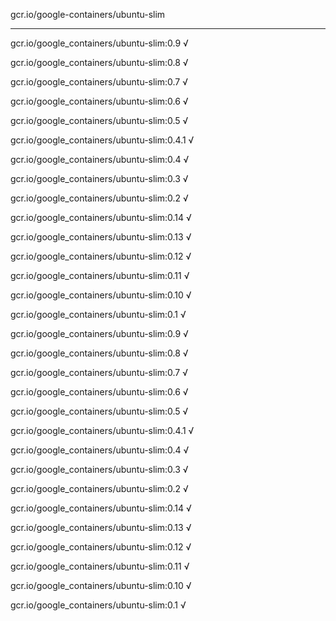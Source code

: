 gcr.io/google-containers/ubuntu-slim 

----
gcr.io/google_containers/ubuntu-slim:0.9 √

gcr.io/google_containers/ubuntu-slim:0.8 √

gcr.io/google_containers/ubuntu-slim:0.7 √

gcr.io/google_containers/ubuntu-slim:0.6 √

gcr.io/google_containers/ubuntu-slim:0.5 √

gcr.io/google_containers/ubuntu-slim:0.4.1 √

gcr.io/google_containers/ubuntu-slim:0.4 √

gcr.io/google_containers/ubuntu-slim:0.3 √

gcr.io/google_containers/ubuntu-slim:0.2 √

gcr.io/google_containers/ubuntu-slim:0.14 √

gcr.io/google_containers/ubuntu-slim:0.13 √

gcr.io/google_containers/ubuntu-slim:0.12 √

gcr.io/google_containers/ubuntu-slim:0.11 √

gcr.io/google_containers/ubuntu-slim:0.10 √

gcr.io/google_containers/ubuntu-slim:0.1 √

gcr.io/google_containers/ubuntu-slim:0.9 √

gcr.io/google_containers/ubuntu-slim:0.8 √

gcr.io/google_containers/ubuntu-slim:0.7 √

gcr.io/google_containers/ubuntu-slim:0.6 √

gcr.io/google_containers/ubuntu-slim:0.5 √

gcr.io/google_containers/ubuntu-slim:0.4.1 √

gcr.io/google_containers/ubuntu-slim:0.4 √

gcr.io/google_containers/ubuntu-slim:0.3 √

gcr.io/google_containers/ubuntu-slim:0.2 √

gcr.io/google_containers/ubuntu-slim:0.14 √

gcr.io/google_containers/ubuntu-slim:0.13 √

gcr.io/google_containers/ubuntu-slim:0.12 √

gcr.io/google_containers/ubuntu-slim:0.11 √

gcr.io/google_containers/ubuntu-slim:0.10 √

gcr.io/google_containers/ubuntu-slim:0.1 √

